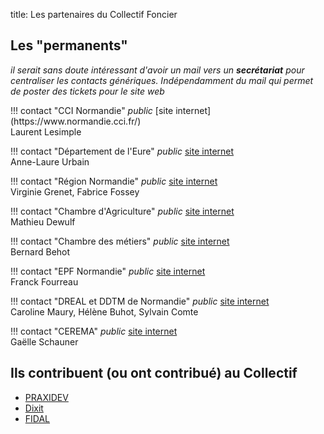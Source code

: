 title: Les partenaires du Collectif Foncier

## Les "permanents"

_il serait sans doute intéressant d'avoir un mail vers un **secrétariat** pour centraliser les contacts génériques. Indépendamment du mail qui permet de poster des tickets pour le site web_

<div markdown="1" class="three cols">
!!! contact "CCI Normandie"
    <i class="m-icons">public</i> [site internet](https://www.normandie.cci.fr/)<br/>
    Laurent Lesimple

!!! contact "Département de l'Eure"
    <i class="m-icons">public</i> [site internet](https://eureennormandie.fr/accueil/les-actions-du-departement/economie-numerique/)<br/>
    Anne-Laure Urbain

!!! contact "Région Normandie"
    <i class="m-icons">public</i> [site internet](https://normandie.fr)<br/>
    Virginie Grenet, Fabrice Fossey

!!! contact "Chambre d'Agriculture"
    <i class="m-icons">public</i> [site internet](https://normandie.chambreagri.fr)<br/>
    Mathieu Dewulf

!!! contact "Chambre des métiers"
    <i class="m-icons">public</i> [site internet](https://cm-27.fr/)<br/>
    Bernard Behot  

!!! contact "EPF Normandie"
    <i class="m-icons">public</i> [site internet](https://epf-normandie.fr)<br/>
    Franck Fourreau

!!! contact "DREAL et DDTM de Normandie"
    <i class="m-icons">public</i> [site internet](http://normandie.developpement-durable.gouv.fr)<br/>
    Caroline Maury, Hélène Buhot, Sylvain Comte

!!! contact "CEREMA"
    <i class="m-icons">public</i> [site internet](https://www.cerema.fr/fr/cerema/directions/cerema-normandie-centre)<br/>
    Gaëlle Schauner

</div>

## Ils contribuent (ou ont contribué) au Collectif

* [PRAXIDEV](http://normandie.developpement-durable.gouv.fr)
* [Dixit](http://normandie.developpement-durable.gouv.fr)
* [FIDAL](http://normandie.developpement-durable.gouv.fr)
